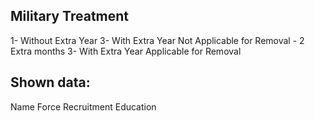 ## Military Treatment

1- Without Extra Year
3- With Extra Year Not Applicable for Removal - 2 Extra months
3- With Extra Year Applicable for Removal

## Shown data:

Name
Force
Recruitment Education
